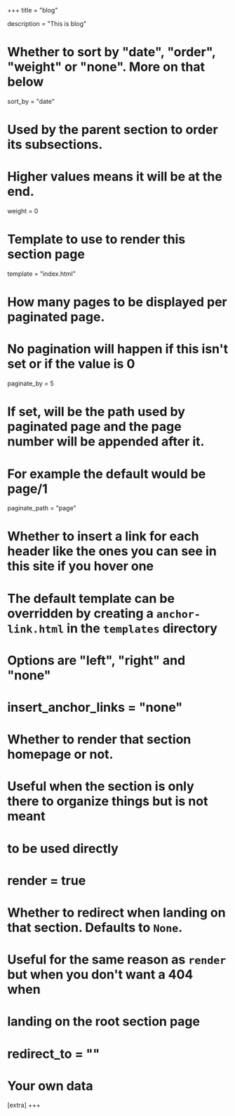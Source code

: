 +++
title = "blog"

description = "This is blog"

# Whether to sort by "date", "order", "weight" or "none". More on that below
sort_by = "date"

# Used by the parent section to order its subsections.
# Higher values means it will be at the end.
weight = 0

# Template to use to render this section page
template = "index.html"

# How many pages to be displayed per paginated page. 
# No pagination will happen if this isn't set or if the value is 0
paginate_by = 5

# If set, will be the path used by paginated page and the page number will be appended after it. 
# For example the default would be page/1
paginate_path = "page"

# Whether to insert a link for each header like the ones you can see in this site if you hover one
# The default template can be overridden by creating a `anchor-link.html` in the `templates` directory
# Options are "left", "right" and "none"
# insert_anchor_links = "none"

# Whether to render that section homepage or not. 
# Useful when the section is only there to organize things but is not meant
# to be used directly
# render = true

# Whether to redirect when landing on that section. Defaults to `None`.
# Useful for the same reason as `render` but when you don't want a 404 when
# landing on the root section page
# redirect_to = ""

# Your own data
[extra]
+++